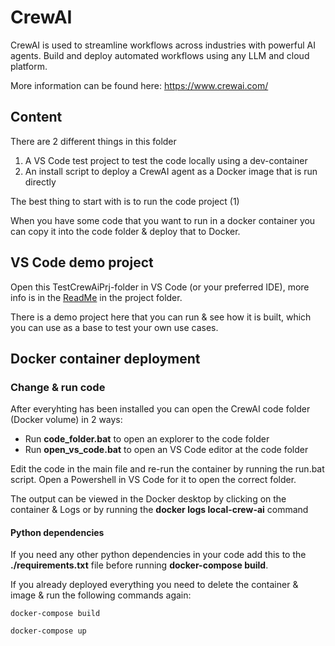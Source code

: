 # CrewAI

CrewAI is used to streamline workflows across industries with powerful AI agents. Build and deploy automated workflows using any LLM and cloud platform.

More information can be found here: https://www.crewai.com/

## Content

There are 2 different things in this folder

1. A VS Code test project to test the code locally using a dev-container
2. An install script to deploy a CrewAI agent as a Docker image that is run directly

The best thing to start with is to run the code project (1)

When you have some code that you want to run in a docker container you can copy it into the code folder & deploy that to Docker.

## VS Code demo project

Open this TestCrewAiPrj-folder in VS Code (or your preferred IDE), more info is in the [ReadMe](TestCrewAiPrj/README.md) in the project folder.

There is a demo project here that you can run & see how it is built, which you can use as a base to test your own use cases.

## Docker container deployment

### Change & run code

After everyhting has been installed you can open the CrewAI code folder (Docker volume) in 2 ways:

-  Run **code_folder.bat** to open an explorer to the code folder
-  Run **open_vs_code.bat** to open an VS Code editor at the code folder

Edit the code in the main file and re-run the container by running the run.bat script.
Open a Powershell in VS Code for it to open the correct folder.

The output can be viewed in the Docker desktop by clicking on the container & Logs or by running the **docker logs local-crew-ai** command

#### Python dependencies

If you need any other python dependencies in your code add this to the **./requirements.txt** file before running **docker-compose build**.

If you already deployed everything you need to delete the container & image & run the following commands again:

```
docker-compose build

docker-compose up
```
